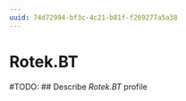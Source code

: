 ```yaml
---
uuid: 74d72994-bf3c-4c21-b81f-f269277a5a38
---
```



# Rotek.BT


#TODO: ## Describe *Rotek.BT* profile

